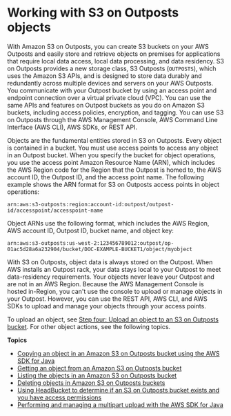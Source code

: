 # Working with S3 on Outposts objects<a name="S3OutpostsWorkingObjects"></a>

With Amazon S3 on Outposts, you can create S3 buckets on your AWS Outposts and easily store and retrieve objects on premises for applications that require local data access, local data processing, and data residency\. S3 on Outposts provides a new storage class, S3 Outposts \(`OUTPOSTS`\), which uses the Amazon S3 APIs, and is designed to store data durably and redundantly across multiple devices and servers on your AWS Outposts\. You communicate with your Outpost bucket by using an access point and endpoint connection over a virtual private cloud \(VPC\)\. You can use the same APIs and features on Outpost buckets as you do on Amazon S3 buckets, including access policies, encryption, and tagging\. You can use S3 on Outposts through the AWS Management Console, AWS Command Line Interface \(AWS CLI\), AWS SDKs, or REST API\. 

Objects are the fundamental entities stored in S3 on Outposts\. Every object is contained in a bucket\. You must use access points to access any object in an Outpost bucket\. When you specify the bucket for object operations, you use the access point Amazon Resource Name \(ARN\), which includes the AWS Region code for the Region that the Outpost is homed to, the AWS account ID, the Outpost ID, and the access point name\. The following example shows the ARN format for S3 on Outposts access points in object operations:

```
arn:aws:s3-outposts:region:account-id:outpost/outpost-id/accesspoint/accesspoint-name
```

Object ARNs use the following format, which includes the AWS Region, AWS account ID, Outpost ID, bucket name, and object key:

```
arn:aws:s3-outposts:us-west-2:123456789012:​outpost/op-01ac5d28a6a232904/bucket/DOC-EXAMPLE-BUCKET1/object/myobject
```

With S3 on Outposts, object data is always stored on the Outpost\. When AWS installs an Outpost rack, your data stays local to your Outpost to meet data\-residency requirements\. Your objects never leave your Outpost and are not in an AWS Region\. Because the AWS Management Console is hosted in\-Region, you can't use the console to upload or manage objects in your Outpost\. However, you can use the REST API, AWS CLI, and AWS SDKs to upload and manage your objects through your access points\.

To upload an object, see [Step four: Upload an object to an S3 on Outposts bucket](S3OutpostsGSCLIJava.md#S3OutpostsUploadObjects)\. For other object actions, see the following topics\.

**Topics**
+ [Copying an object in an Amazon S3 on Outposts bucket using the AWS SDK for Java](S3OutpostsCopyObject.md)
+ [Getting an object from an Amazon S3 on Outposts bucket](S3OutpostsGetObject.md)
+ [Listing the objects in an Amazon S3 on Outposts bucket](S3OutpostsListObjects.md)
+ [Deleting objects in Amazon S3 on Outposts buckets](S3OutpostsDeleteObject.md)
+ [Using HeadBucket to determine if an S3 on Outposts bucket exists and you have access permissions](S3OutpostsHeadBucket.md)
+ [Performing and managing a multipart upload with the AWS SDK for Java](S3OutpostsJavaExamples.md)